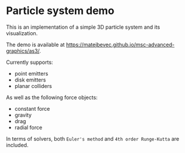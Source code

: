 # Particle system demo

This is an implementation of a simple 3D particle system and its visualization.

The demo is available at https://matejbevec.github.io/msc-advanced-graphics/as3/.

Currently supports:
* point emitters
* disk emitters
* planar colliders

As well as the following force objects:
* constant force
* gravity
* drag
* radial force

In terms of solvers, both `Euler's method` and `4th order Runge-Kutta` are included.